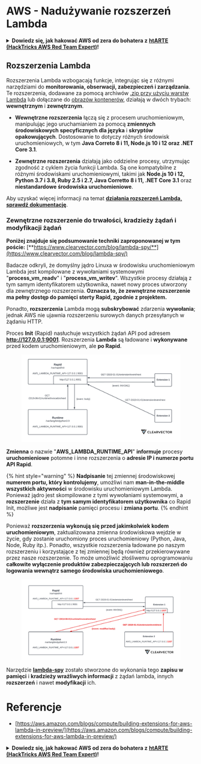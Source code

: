 # AWS - Nadużywanie rozszerzeń Lambda

<details>

<summary><strong>Dowiedz się, jak hakować AWS od zera do bohatera z</strong> <a href="https://training.hacktricks.xyz/courses/arte"><strong>htARTE (HackTricks AWS Red Team Expert)</strong></a><strong>!</strong></summary>

Inne sposoby wsparcia HackTricks:

* Jeśli chcesz zobaczyć swoją **firmę reklamowaną w HackTricks** lub **pobrać HackTricks w formacie PDF**, sprawdź [**PLAN SUBSKRYPCJI**](https://github.com/sponsors/carlospolop)!
* Zdobądź [**oficjalne gadżety PEASS & HackTricks**](https://peass.creator-spring.com)
* Odkryj [**Rodzinę PEASS**](https://opensea.io/collection/the-peass-family), naszą kolekcję ekskluzywnych [**NFT**](https://opensea.io/collection/the-peass-family)
* **Dołącz do** 💬 [**grupy Discord**](https://discord.gg/hRep4RUj7f) lub [**grupy telegramowej**](https://t.me/peass) lub **śledź** nas na **Twitterze** 🐦 [**@hacktricks_live**](https://twitter.com/hacktricks_live)**.**
* **Podziel się swoimi sztuczkami hakerskimi, przesyłając PR-y do** [**HackTricks**](https://github.com/carlospolop/hacktricks) i [**HackTricks Cloud**](https://github.com/carlospolop/hacktricks-cloud) github repos.

</details>

## Rozszerzenia Lambda

Rozszerzenia Lambda wzbogacają funkcje, integrując się z różnymi narzędziami do **monitorowania, obserwacji, zabezpieczeń i zarządzania**. Te rozszerzenia, dodawane za pomocą archiwów [.zip przy użyciu warstw Lambda](https://docs.aws.amazon.com/lambda/latest/dg/configuration-layers.html) lub dołączane do [obrazów kontenerów](https://aws.amazon.com/blogs/compute/working-with-lambda-layers-and-extensions-in-container-images/), działają w dwóch trybach: **wewnętrznym** i **zewnętrznym**.

* **Wewnętrzne rozszerzenia** łączą się z procesem uruchomieniowym, manipulując jego uruchamianiem za pomocą **zmiennych środowiskowych specyficznych dla języka** i **skryptów opakowujących**. Dostosowanie to dotyczy różnych środowisk uruchomieniowych, w tym **Java Correto 8 i 11, Node.js 10 i 12 oraz .NET Core 3.1**.

* **Zewnętrzne rozszerzenia** działają jako oddzielne procesy, utrzymując zgodność z cyklem życia funkcji Lambda. Są one kompatybilne z różnymi środowiskami uruchomieniowymi, takimi jak **Node.js 10 i 12, Python 3.7 i 3.8, Ruby 2.5 i 2.7, Java Corretto 8 i 11, .NET Core 3.1** oraz **niestandardowe środowiska uruchomieniowe**.

Aby uzyskać więcej informacji na temat [**działania rozszerzeń Lambda, sprawdź dokumentację**](https://docs.aws.amazon.com/lambda/latest/dg/runtimes-extensions-api.html).

### Zewnętrzne rozszerzenie do trwałości, kradzieży żądań i modyfikacji żądań

**Poniżej znajduje się podsumowanie techniki zaproponowanej w tym poście:** [**https://www.clearvector.com/blog/lambda-spy/**](https://www.clearvector.com/blog/lambda-spy/)

Badacze odkryli, że domyślny jądro Linuxa w środowisku uruchomieniowym Lambda jest kompilowane z wywołaniami systemowymi "**process\_vm\_readv**" i "**process\_vm\_writev**". Wszystkie procesy działają z tym samym identyfikatorem użytkownika, nawet nowy proces utworzony dla zewnętrznego rozszerzenia. **Oznacza to, że zewnętrzne rozszerzenie ma pełny dostęp do pamięci sterty Rapid, zgodnie z projektem.**

Ponadto, **rozszerzenia** Lambda mogą **subskrybować** zdarzenia **wywołania**; jednak AWS nie ujawnia rozszerzeniu surowych danych przesyłanych w żądaniu HTTP. 

Proces **Init** (Rapid) nasłuchuje wszystkich żądań API pod adresem **http://127.0.0.1:9001**. Rozszerzenia **Lambda** są ładowane i **wykonywane** przed kodem uruchomieniowym, ale **po Rapid**.

<figure><img src="../../../../.gitbook/assets/image (90).png" alt=""><figcaption></figcaption></figure>

**Zmienna** o nazwie "**AWS\_LAMBDA\_RUNTIME\_API**" **informuje** procesy **uruchomieniowe** potomne i inne rozszerzenia o **adresie IP i numerze portu API Rapid**.

{% hint style="warning" %}
**Nadpisanie** tej zmiennej środowiskowej **numerem portu, który kontrolujemy**, umożliwi nam **man-in-the-middle wszystkich aktywności** w środowisku uruchomieniowym Lambda.\
Ponieważ jądro jest skompilowane z tymi wywołaniami systemowymi, a **rozszerzenie** działa z **tym samym identyfikatorem użytkownika** co Rapid Init, możliwe jest **nadpisanie** pamięci procesu i **zmiana portu**.
{% endhint %}

Ponieważ **rozszerzenia wykonują się przed jakimkolwiek kodem uruchomieniowym**, zaktualizowana zmienna środowiskowa wejdzie w życie, gdy zostanie uruchomiony proces uruchomieniowy (Python, Java, Node, Ruby itp.). Ponadto, wszystkie rozszerzenia ładowane po naszym rozszerzeniu i korzystające z tej zmiennej będą również przekierowywane przez nasze rozszerzenie. To może umożliwić złośliwemu oprogramowaniu **całkowite wyłączenie produktów zabezpieczających lub rozszerzeń do logowania wewnątrz samego środowiska uruchomieniowego**.

<figure><img src="../../../../.gitbook/assets/image (3) (4).png" alt=""><figcaption></figcaption></figure>

Narzędzie [**lambda-spy**](https://github.com/clearvector/lambda-spy) zostało stworzone do wykonania tego **zapisu w pamięci** i **kradzieży wrażliwych informacji** z żądań lambda, innych **rozszerzeń** i nawet **modyfikacji** ich.

# Referencje
* [https://aws.amazon.com/blogs/compute/building-extensions-for-aws-lambda-in-preview/](https://aws.amazon.com/blogs/compute/building-extensions-for-aws-lambda-in-preview/)

<details>

<summary><strong>Dowiedz się, jak hakować AWS od zera do bohatera z</strong> <a href="https://training.hacktricks.xyz/courses/arte"><strong>htARTE (HackTricks AWS Red Team Expert)</strong></a><strong>!</strong></summary>

Inne sposoby wsparcia HackTricks:

* Jeśli chcesz zobaczyć swoją **firmę reklamowaną w HackTricks** lub **pobrać HackTricks w formacie PDF**, sprawdź [**PLAN SUBSKRYPCJI**](https://github.com/sponsors/carlospolop)!
* Zdobądź [**oficjalne gadżety PEASS & HackTricks**](https://peass.creator-spring.com)
* Odkryj [**Rodzinę PEASS**](https://opensea.io/collection/the-peass-family), naszą kolekcję ekskluzywnych [**NFT**](https://opensea.io/collection/the-peass-family)
* **Dołącz do** 💬 [**grupy Discord**](https://discord.gg/hRep4RUj7f) lub [**grupy telegramowej**](https://t.me/peass) lub **śledź** nas na **Twitterze** 🐦 [**@hacktricks_live**](https://twitter.com/hacktricks_live)**.**
* **Podziel się swoimi sztuczkami hakerskimi, przesyłając PR-y do** [**HackTricks**](https://github.com/carlospolop/hacktricks) i [**HackTricks Cloud**](https://github.com/carlospolop/hacktricks-cloud) github repos.

</details>
